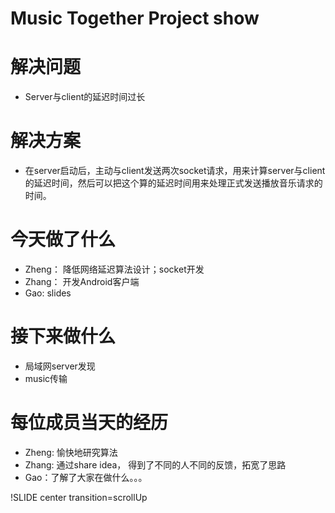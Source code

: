 <!SLIDE title-slide> 


# Music Together Project show #

<!SLIDE bullets incremental transition=fade>
# 解决问题 #

* Server与client的延迟时间过长
 
<!SLIDE bullets> 
# 解决方案 #

* 在server启动后，主动与client发送两次socket请求，用来计算server与client的延迟时间，然后可以把这个算的延迟时间用来处理正式发送播放音乐请求的时间。

<!SLIDE bullets incremental transition=fade>
# 今天做了什么 #

* Zheng： 降低网络延迟算法设计；socket开发
* Zhang： 开发Android客户端
* Gao: slides

<!SLIDE bullets>
# 接下来做什么 #

* 局域网server发现
* music传输

<!SLIDE bullets incremental transition=fade>
# 每位成员当天的经历 #

* Zheng: 愉快地研究算法
* Zhang: 通过share idea， 得到了不同的人不同的反馈，拓宽了思路
* Gao：了解了大家在做什么。。。


!SLIDE center transition=scrollUp
